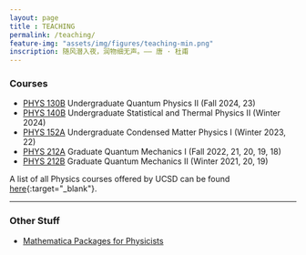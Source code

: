 ```yaml
---
layout: page 
title : TEACHING 
permalink: /teaching/
feature-img: "assets/img/figures/teaching-min.png"
inscription: 随风潜入夜，润物细无声。—— 唐 · 杜甫
---
```


### Courses

- [PHYS 130B](/teaching/PHYS130B) Undergraduate Quantum Physics II (Fall 2024, 23)
- [PHYS 140B](/teaching/PHYS140B) Undergraduate Statistical and Thermal Physics II (Winter 2024)
- [PHYS 152A](/teaching/PHYS152A) Undergraduate Condensed Matter Physics I (Winter 2023, 22)
- [PHYS 212A](/teaching/PHYS212A) Graduate Quantum Mechanics I (Fall 2022, 21, 20, 19, 18) 
- [PHYS 212B](/teaching/PHYS212B) Graduate Quantum Mechanics II (Winter 2021, 20, 19)


A list of all Physics courses offered by UCSD can be found [here](https://ucsd.edu/catalog/courses/PHYS.html){:target="_blank"}.

---

### Other Stuff

- [Mathematica Packages for Physicists]({{site.baseurl}}/teaching/Mathematica)